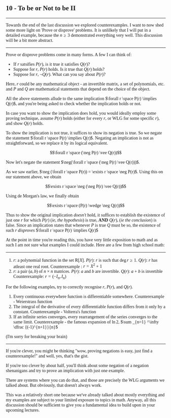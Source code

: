 <span style='font-family: Calibri serif;'>

## 10 - To be or Not to be II

</span>

---

<span style='font-family: Bahnschrift;'>

Towards the end of the last discussion we explored counterexamples. I want to now shed some more light on 'Prove or disprove' problems. It is unlilkely that I will put in a detailed example, because the $n \geq 3$ demonstrated everything very well. This discussion will be a bit more abstract.

---

Prove or disprove problems come in many forms. A few I can think of:

- If $r$ satsifies $P(r)$, is it true it satisfies $Q(r)$?
- Suppose for $r$, $P(r)$ holds. Is it true that $Q(r)$ holds?
- Suppose for $r$, $\neg Q(r)$. What can you say about $P(r)$?

Here, $r$ could be any mathematical object - an invertible matrix, a set of polynomials, etc. and $P$ and $Q$ are mathematical statements that depend on the choice of the object.

All the above statements allude to the same implication $\forall r \space P(r) \implies Q(r)$, and you're being asked to check whether the implication holds or not.

In case you want to show the implication does hold, you would ideally employ some proving technique, assume $P(r)$ holds (either for every $r$, or WLG for some specific $r$), and show $Q(r)$ holds.

To show the implication is not true, it suffices to show its negation is true. So we negate the statement $\forall r \space P(r) \implies Q(r)$. Negating an implication is not as straightforward, so we replace it by its logical equivalent.

$$\forall r \space (\neg P(r) \vee Q(r))$$

Now let's negate the statement $\neg(\forall r \space (\neg P(r) \vee Q(r)))$. 

As we saw earlier, $\neg (\forall r \space P(r)) = \exists r \space \neg P(r)$. Using this on our statement above, we obtain

$$\exists r \space \neg (\neg P(r) \vee Q(r))$$

Using de Morgan's law, we finally obtain

$$\exists r \space (P(r) \wedge \neg Q(r))$$

Thus to show the original implication *doesn't* hold, it suffices to establish the existence of just one $r$ for which $P(r)$ (*ie, the hypothesis*) is true, **AND** $Q(r)$, (*ie the conclusion*) is false. Since an implication states that whenever $P$ is true $Q$ must be so, the existence of such $r$ *disproves* $\forall r \space P(r) \implies Q(r)$

At the point in time you're reading this, you have very little exposition to math and as such I am not sure what examples I could include. Here are a few from high school math:

---

1. $r$: a polynomial function in the set $\mathbb R[X]$. $P(r)$: $r$ is such that $\deg r \geq 1$. $Q(r)$: $r$ has atleast one real root. 
 Counterexample : $r = X^2 + 1$
1. $r$: a pair $(a, b)$ of $n \times n$ matrices. $P(r)$: $a$ and $b$ are invertible. $Q(r)$: $a + b$ is invertible
Counterexample: $r = (-I_n, I_n)$

For the following examples, try to correctly recognise $r$, $P(r)$, and $Q(r)$.

1. Every continuous everywhere function is differentiable somewhere. Counterexample - Weierstrass function
1. The integral of the derivative of every differentiable function differs from it only by a constant. Counterexample - Volterra's function
1. If an infinite series converges, every rearrangement of the series converges to the same limit. Counterexample - the famous expansion of $\ln 2$, $\sum _{n=1} ^\infty \dfrac {(-1)^{n+1}}{n}$

(I'm sorry for breaking your brain)

---

If you're clever, you might be thinking "wow, proving negations is easy, just find a counterexample!" and well, yes, that's the gist.

If you're too clever by about half, you'll think about some negation of a negation shenanigans and try to prove an implication with just one example.

There are systems where you can do that, and those are precisely the $\text{WLG}$ arguments we talked about. But obviously, that doesn't always work.

This was a relatively short one because we've already talked about mostly everything and my examples are subject to your limited exposure to topics in math. Anyway, all this discussion should be sufficient to give you a fundamental idea to build upon in your upcoming lectures.

</span>